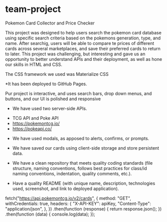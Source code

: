 # team-project

Pokemon Card Collector and Price Checker

This project was designed to help users search the pokemon card database using specific search criteria based on the pokemons generation, type, and name.
After searchig, users will be able to compare te prices of different cards across several marketplaces, and save their preferred cards to return to later. This project was challenging, but interesting and gave us an opportunity to better understand APIs and their deployment, as well as hone our skills in HTML and CSS.

The CSS framework we used was Materialize CSS

*It has been deployed to GitHub Pages.

Pur project is interactive, and uses search bars, drop down menus, and buttons,
and our UI is polished and responsive

* We have used two server-side APIs.
- TCG API and Poke API
- https://pokemontcg.io/
- https://pokeapi.co/

* We have used modals, as apposed to alerts, confirms, or prompts.

* We have saved our cards using client-side storage and store persistent data.

* We have a clean repository that meets quality coding standards (file structure, naming conventions, follows best practices for class/id naming conventions, indentation, quality comments, etc.).

* Have a quality README (with unique name, description, technologies used, screenshot, and link to deployed application).


fetch("https://api.pokemontcg.io/v2/cards", {
  method: "GET",
  withCredentials: true,
  headers: {
    "X-API-KEY": apiKey,
    "Content-Type": "application/json",
  },
})
  .then(function (response) {
    return response.json();
  })
  .then(function (data) {
    console.log(data);
  });
